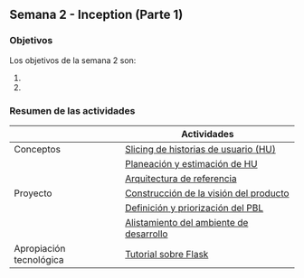 ## Semana 2 - Inception (Parte 1)

### Objetivos

Los objetivos de la semana 2 son:

1. 
2. 
 
### Resumen de las actividades

|   | Actividades   |
|---|---------------|
|Conceptos   | [Slicing de historias de usuario (HU)](https://avargas20.github.io/MISW-Procesos/semanas/semana2/s2_slicing)  |
|            | [Planeación y estimación de HU](https://avargas20.github.io/MISW-Procesos/semanas/semana2/s2_planeacion)|
|            | [Arquitectura de referencia](https://avargas20.github.io/MISW-Procesos/semanas/semana2/s2_arquitectura_de_referencia)|
|Proyecto    | [Construcción de la visión del producto](https://avargas20.github.io/MISW-Procesos/semanas/semana2/s2_vision_producto)  |
|            | [Definición y priorización del PBL](https://avargas20.github.io/MISW-Procesos/semanas/semana2/s2_requerimientos)  |
|            | [Alistamiento del ambiente de desarrollo](https://avargas20.github.io/MISW-Procesos/semanas/semana2/s2_alistamiento)  |
|Apropiación tecnológica   | [Tutorial sobre Flask](https://avargas20.github.io/MISW-Procesos/semanas/semana2/s2_flask)  |
